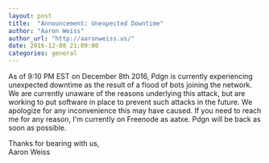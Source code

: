 ```yaml
---
layout: post
title:  "Announcement: Unexpected Downtime"
author: "Aaron Weiss"
author_url: "http://aaronweiss.us/"
date: 2016-12-08 21:09:00
categories: general
---
```


As of 9:10 PM EST on December 8th 2016, Pdgn is currently experiencing unexpected downtime as the result of
a flood of bots joining the network. We are currently unaware of the reasons underlying this attack, but are
working to put software in place to prevent such attacks in the future. We apologize for any inconvenience
this may have caused. If you need to reach me for any reason, I'm currently on Freenode as aatxe. Pdgn will
be back as soon as possible.
  
Thanks for bearing with us,  
Aaron Weiss
